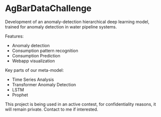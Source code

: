 # AgBarDataChallenge
Development of an anomaly-detection hierarchical deep learning model, trained for anomaly detection in water pipeline systems.

Features: 
 - Anomaly detection
 - Consumption pattern recognition
 - Consumption Prediction
 - Webapp visualization

Key parts of our meta-model: 
 - Time Series Analysis 
 - Transformer Anomaly Detection
 - LSTM
 - Prophet

This project is being used in an active contest, for confidentiality reasons, it will remain private. Contact to me if interested.
